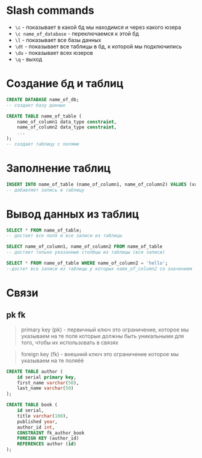 # Slash commands
* `\c` - показывает в какой бд мы находимся и через какого юзера
* `\c name_of_database` - переключаемся к этой бд
* `\l` - показывает все базы данных
* `\dt` - показывает все таблицы в бд, к которой мы подключились
* `\du` - показывает всех юзеров
* `\q` - выход

# Создание бд и таблиц
```sql
CREATE DATABASE name_of_db;
-- создает базу данных
```
```sql
CREATE TABLE name_of_table (
    name_of_column1 data_type constraint,
    name_of_column2 data_type constraint,
    ...
);
-- создает таблицу с полями
```

# Заполнение таблиц
```sql
INSERT INTO name_of_table (name_of_column1, name_of_column2) VALUES (val1, val2);
-- добавляет запись в таблицу
```

# Вывод данных из таблиц
```sql
SELECT * FROM name_of_table;
-- достает все поля и все записи из таблицы
```
```sql
SELECT name_of_column1, name_of_column2 FROM name_of_table
-- достает только указанные столбцы из таблицы (все записи)
```

```sql
SELECT * FROM name_of_table WHERE name_of_column2 = 'hello';
--достет все записи из таблицы у которых name_of_column2 со значением 'hello'
```

# Связи 
## pk fk
> primary key (pk) - первичный ключ
> это ограничение, которое мы указываем на те поля которые должны быть уникальными для того, чтобы их использовать в связях


> foreign key (fk) - внешний ключ 
> это ограничение которое мы указываем на те поляёё

```sql
CREATE TABLE author (
    id serial primary key,
    first_name varchar(50),
    last_name varchar(50)
);

CREATE TABLE book (
    id serial,
    title varchar(100),
    published year,
    author_id int,
    CONSTRAINT fk_author_book
    FOREIGN KEY (author_id)
    REFERENCES author (id)
);
```